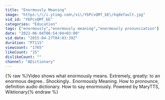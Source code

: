 ```yaml
---
title: "Enormously Meaning"
image: "https:\/\/i.ytimg.com\/vi\/YbPcvQMf_bE\/hqdefault.jpg"
vid_id: "YbPcvQMf_bE"
categories: "Education"
tags: ["enormously","enormously meaning","enormously pronunciation"]
date: "2022-06-04T06:54:04+03:00"
vid_date: "2015-04-27T04:03:39Z"
duration: "PT11S"
viewcount: "1765"
likeCount: "15"
dislikeCount: ""
channel: "ADictionary"
---
```

{% raw %}Video shows what enormously means. Extremely, greatly: to an enormous degree.. Shockingly..  Enormously Meaning. How to pronounce, definition audio dictionary. How to say enormously. Powered by MaryTTS, Wiktionary{% endraw %}

